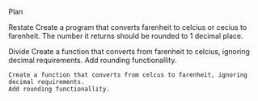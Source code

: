 Plan

Restate
    Create a program that converts farenheit to celcius or cecius to farenheit. The number it returns should be rounded to 1 decimal place.

Divide
    Create a function that converts from farenheit to celcius, ignoring decimal requirements.
    Add rounding functionallity.

    Create a function that converts from celcus to farenheit, ignoring decimal requirements.
    Add rounding functionallity.